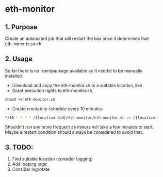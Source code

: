 # eth-monitor
## 1. Purpose
Create an automated job that will restart the box once it determines that eth-miner is stuck.
## 2. Usage
So far there is no .rpm/package available so it needst to be manually installed.

  * Download and copy the eth-monitor.sh to a suitable location, like
  * Grant execution rights to eth-monitor.sh, 

  ``` bash
chmod +x eth-monitor.sh
  ```
  * Create crontab to schedule every 10 minutes: 

  ``` bash
*/10 * * * * /{location-tbd}/eth-monitor/eth-monitor.sh >> /{location-tbd}/eth-monitor.log 2>&1
  ```
Shouldn't run any more frequent as miners will take a few minutes to start. Maybe a restart condition should always be considered to avoid that. 

## 3. TODO:

  1. Find suitable location (consider logging) 
  2. Add looping logic
  3. Consider logrotate
